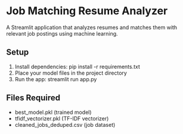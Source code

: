 # Job Matching Resume Analyzer

A Streamlit application that analyzes resumes and matches them with relevant job postings using machine learning.

## Setup
1. Install dependencies: pip install -r requirements.txt
2. Place your model files in the project directory
3. Run the app: streamlit run app.py

## Files Required
- best_model.pkl (trained model)
- tfidf_vectorizer.pkl (TF-IDF vectorizer)
- cleaned_jobs_deduped.csv (job dataset)
